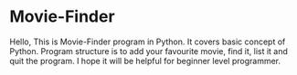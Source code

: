 # Movie-Finder
Hello, This is Movie-Finder program in Python. It covers  basic concept of Python. Program structure is to add your favourite movie, find it, list it and quit the program. 
I hope it will be helpful for beginner level programmer.

